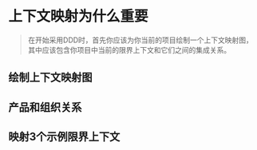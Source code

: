 上下文映射为什么重要
======================================================
> 在开始采用DDD时，首先你应该为你当前的项目绘制一个上下文映射图，
其中应该包含你项目中当前的限界上下文和它们之间的集成关系。

## 绘制上下文映射图



## 产品和组织关系
## 映射3个示例限界上下文

